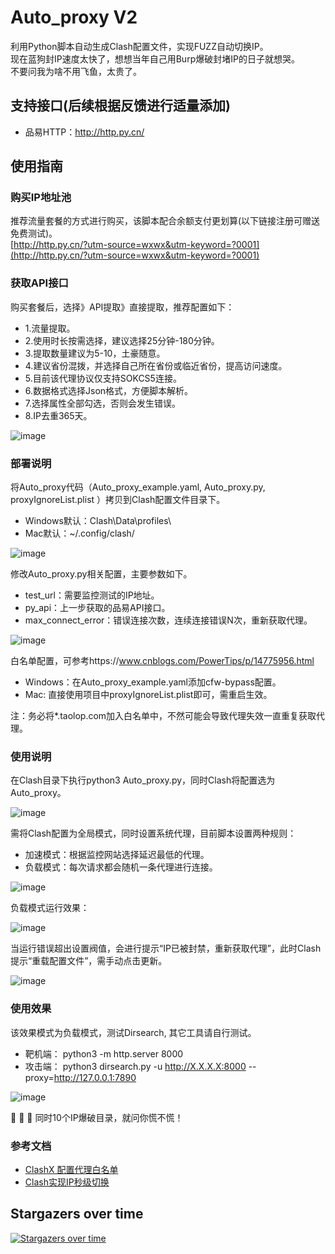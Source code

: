 # Auto_proxy V2

利用Python脚本自动生成Clash配置文件，实现FUZZ自动切换IP。  
现在蓝狗封IP速度太快了，想想当年自己用Burp爆破封堵IP的日子就想哭。      
不要问我为啥不用飞鱼，太贵了。  

## 支持接口(后续根据反馈进行适量添加)   

- 品易HTTP：http://http.py.cn/  

## 使用指南 

### 购买IP地址池    

推荐流量套餐的方式进行购买，该脚本配合余额支付更划算(以下链接注册可赠送免费测试)。  
[http://http.py.cn/?utm-source=wxwx&utm-keyword=?0001](http://http.py.cn/?utm-source=wxwx&utm-keyword=?0001)

### 获取API接口
购买套餐后，选择》API提取》直接提取，推荐配置如下：
- 1.流量提取。      
- 2.使用时长按需选择，建议选择25分钟-180分钟。  
- 3.提取数量建议为5-10，土豪随意。  
- 4.建议省份混拨，并选择自己所在省份或临近省份，提高访问速度。  
- 5.目前该代理协议仅支持SOKCS5连接。    
- 6.数据格式选择Json格式，方便脚本解析。    
- 7.选择属性全部勾选，否则会发生错误。  
- 8.IP去重365天。   

![image](https://github.com/Mustard404/Auto_proxy/blob/main/demo/1.jpg)     

### 部署说明
将Auto_proxy代码（Auto_proxy_example.yaml, Auto_proxy.py, proxyIgnoreList.plist ）拷贝到Clash配置文件目录下。   

- Windows默认：Clash\Data\profiles\
- Mac默认：~/.config/clash/

![image](https://github.com/Mustard404/Auto_proxy/blob/main/demo/2.jpg)     

修改Auto_proxy.py相关配置，主要参数如下。    

- test_url：需要监控测试的IP地址。
- py_api：上一步获取的品易API接口。
- max_connect_error：错误连接次数，连续连接错误N次，重新获取代理。
 
 ![image](https://github.com/Mustard404/Auto_proxy/blob/main/demo/3.jpg)  

白名单配置，可参考https://www.cnblogs.com/PowerTips/p/14775956.html

- Windows：在Auto_proxy_example.yaml添加cfw-bypass配置。    
- Mac: 直接使用项目中proxyIgnoreList.plist即可，需重启生效。    

注：务必将*.taolop.com加入白名单中，不然可能会导致代理失效一直重复获取代理。    

### 使用说明
在Clash目录下执行python3 Auto_proxy.py，同时Clash将配置选为Auto_proxy。 

 ![image](https://github.com/Mustard404/Auto_proxy/blob/main/demo/4.jpg)    

需将Clash配置为全局模式，同时设置系统代理，目前脚本设置两种规则：   

- 加速模式：根据监控网站选择延迟最低的代理。    
- 负载模式：每次请求都会随机一条代理进行连接。  

 ![image](https://github.com/Mustard404/Auto_proxy/blob/main/demo/5.jpg)    

负载模式运行效果：  

![image](https://github.com/Mustard404/Auto_proxy/blob/main/demo/6.jpg)     

当运行错误超出设置阀值，会进行提示“IP已被封禁，重新获取代理”，此时Clash提示“重载配置文件”，需手动点击更新。 

![image](https://github.com/Mustard404/Auto_proxy/blob/main/demo/7.jpg)     

### 使用效果

该效果模式为负载模式，测试Dirsearch, 其它工具请自行测试。   
- 靶机端： python3 -m http.server 8000  
- 攻击端： python3 dirsearch.py -u  http://X.X.X.X:8000 --proxy=http://127.0.0.1:7890   

![image](https://github.com/Mustard404/Auto_proxy/blob/main/demo/8.jpg) 

🤣 🤣 🤣  同时10个IP爆破目录，就问你慌不慌！

### 参考文档

- [ClashX 配置代理白名单](https://www.cnblogs.com/PowerTips/p/14775956.html)
- [Clash实现IP秒级切换](https://segmentfault.com/a/1190000040828310)


## Stargazers over time 

[![Stargazers over time](https://starchart.cc/Mustard404/Auto_proxy.svg)](https://starchart.cc/Mustard404/Auto_proxy)


